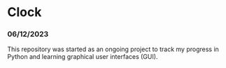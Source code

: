 # Clock
### 06/12/2023
This repository was started as an ongoing project to track my progress in Python and learning graphical user interfaces (GUI).
